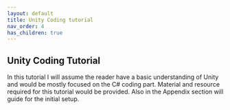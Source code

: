 ```yaml
---
layout: default
title: Unity Coding tutorial
nav_order: 4
has_children: true
---
```


## Unity Coding Tutorial

In this tutorial I will assume the reader have a basic understanding of Unity and would be mostly focused on the C# coding part. Material and resource required for this tutorial would be provided. Also in the Appendix section will guide for the initial setup.